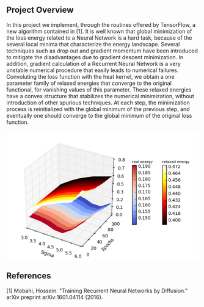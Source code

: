[//]: # (Image References)


[image1]: ./grafo.png "Output"

## Project Overview

In this project we implement, through the routines offered by TensorFlow, a new algorithm contained in [1]. 
It is well known that global minimization of the loss energy related to a Neural Network is a hard task, because
of the several local minima that characterize the energy landscape. Several techniques such as drop out and gradient momentum
have been introduced to mitigate the disadvantages due to gradient descent minimization.
In addition, gradient calculation of a Recurrent Neural Network is a very unstable numerical procedure that easily leads to 
numerical failures. Convoluting the loss function with the heat kernel, we obtain a one parameter family of relaxed energies
that converge to the original functional, for vanishing values of this parameter. These relaxed energies have a convex structure
that stabilizes the numerical minimization, without introduction of other spurious techniques. At each step, the minimization
process is reinitialized with the global minimum of the previous step, and eventually one should converge to the global minimum
of the original loss function.

![Output][image1]

## References

[1] Mobahi, Hossein. "Training Recurrent Neural Networks by Diffusion." arXiv preprint arXiv:1601.04114 (2016).
